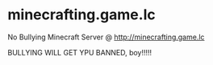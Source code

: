 # minecrafting.game.lc
No Bullying Minecraft Server @ http://minecrafting.game.lc

BULLYING WILL GET YPU BANNED, boy!!!!!

